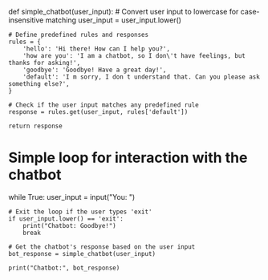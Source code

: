 def simple_chatbot(user_input):
    # Convert user input to lowercase for case-insensitive matching
    user_input = user_input.lower()

    # Define predefined rules and responses
    rules = {
        'hello': 'Hi there! How can I help you?',
        'how are you': 'I am a chatbot, so I don\'t have feelings, but thanks for asking!',
        'goodbye': 'Goodbye! Have a great day!',
        'default': 'I m sorry, I don t understand that. Can you please ask something else?',
    }

    # Check if the user input matches any predefined rule
    response = rules.get(user_input, rules['default'])

    return response

# Simple loop for interaction with the chatbot
while True:
    user_input = input("You: ")
    
    # Exit the loop if the user types 'exit'
    if user_input.lower() == 'exit':
        print("Chatbot: Goodbye!")
        break

    # Get the chatbot's response based on the user input
    bot_response = simple_chatbot(user_input)
    
    print("Chatbot:", bot_response)
